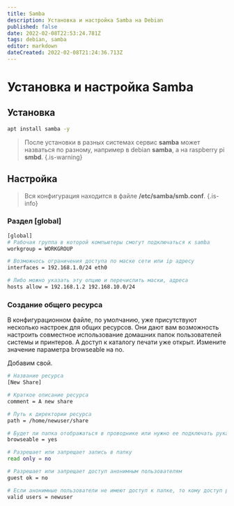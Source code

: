 ```yaml
---
title: Samba
description: Установка и настройка Samba на Debian
published: false
date: 2022-02-08T22:53:24.781Z
tags: debian, samba
editor: markdown
dateCreated: 2022-02-08T21:24:36.713Z
---
```


# Установка и настройка Samba
## Установка
```bash
apt install samba -y
```
> После установки в разных системах сервис **samba** может назваться по разному, например в debian **samba**, а на raspberry pi **smbd**.
{.is-warning}
## Настройка
> Вся конфигурация находится в файле **/etc/samba/smb.conf**.
{.is-info}
### Раздел [global]
```bash
[global]
# Рабочая группа в которой компьютеры смогут подключаться к samba
workgroup = WORKGROUP

# Возможнось ограничения доступа по маске сети или ip адресу
interfaces = 192.168.1.0/24 eth0

# Либо можно указать эту опцию и перечислить маски, адреса
hosts allow = 192.168.1.2 192.168.10.0/24
```
### Создание общего ресурса
В конфигурационном файле, по умолчанию, уже присутствуют несколько настроек для общих ресурсов. Они дают вам возможность настроить совместное использование домашних папок пользователей системы и принтеров. А доступ к каталогу печати уже открыт. Измените значение параметра browseable на no.

Добавим свой.
```bash
# Название ресурса
[New Share]

# Краткое описание ресурса
comment = A new share

# Путь к директории ресурса
path = /home/newuser/share

# Будет ли папка отображаться в проводнике или нужно ее подключать руками
browseable = yes

# Разрешает или запрещает запись в папку
read only = no

# Разрешает или запрещает доступ анонимным пользователям
guest ok = no

# Если анонимные пользователи не имеют доступ к папке, то кому доступ разрешен
valid users = newuser
```
